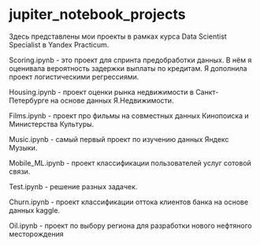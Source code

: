 # jupiter_notebook_projects
Здесь представлены мои проекты в рамках курса Data Scientist Specialist в Yandex Practicum.

Scoring.ipynb  - это проект для спринта предобработки данных. В нём я оценивала вероятность задержки выплаты по кредитам. 
Я дополнила проект логистическими регрессиями. 

Housing.ipynb - проект оценки рынка недвижимости в Санкт-Петербурге на основе данных Я.Недвижимости.

Films.ipynb - проект про фильмы на совместных данных Кинопоиска и Министерства Культуры.

Music.ipynb - самый первый проект по изучению данных Яндекс Музыки.

Mobile_ML.ipynb - проект классификации пользователей услуг сотовой связи.

Test.ipynb - решение разных задачек.

Churn.ipynb  - проект классификации оттока клиентов банка на основе данных kaggle.

Oil.ipynb - проект по выбору региона для разработки нового нефтяного месторождения

